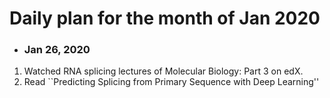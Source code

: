 # Daily plan for the month of Jan 2020 

+ ### Jan 26, 2020
1. Watched RNA splicing lectures of Molecular Biology: Part 3 on edX.
2. Read ``Predicting Splicing from Primary Sequence with Deep Learning''

